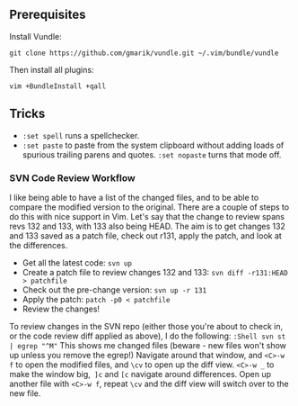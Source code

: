 ## Prerequisites

Install Vundle:

    git clone https://github.com/gmarik/vundle.git ~/.vim/bundle/vundle

Then install all plugins:

    vim +BundleInstall +qall

## Tricks

* `:set spell` runs a spellchecker.
* `:set paste` to paste from the system clipboard without adding loads of spurious trailing parens and quotes.  `:set nopaste` turns that mode off.

### SVN Code Review Workflow

I like being able to have a list of the changed files,
and to be able to compare the modified version to the original.
There are a couple of steps to do this with nice support in Vim.
Let's say that the change to review spans revs 132 and 133, with 133 also being HEAD.
The aim is to get changes 132 and 133 saved as a patch file,
check out r131, apply the patch, and look at the differences.

* Get all the latest code: `svn up`
* Create a patch file to review changes 132 and 133: `svn diff -r131:HEAD > patchfile`
* Check out the pre-change version: `svn up -r 131`
* Apply the patch: `patch -p0 < patchfile`
* Review the changes!

To review changes in the SVN repo (either those you're about to
check in, or the code review diff applied as above), I do the following:
`:Shell svn st | egrep "^M"`
This shows me changed files (beware - new files won't show up unless you
remove the egrep!)
Navigate around that window, and `<C>-w f` to open the modified files, and
`\cv` to open up the diff view. `<C>-w _` to make the window big,` ]c` and `[c`
navigate around differences.
Open up another file with `<C>-w f`, repeat `\cv` and the diff view will
switch over to the new file.

